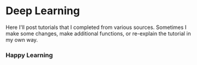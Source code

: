 # Deep Learning

Here I'll post tutorials that I completed from various sources. Sometimes I make some changes, make additional functions, or re-explain the tutorial in my own way. 

### Happy Learning
